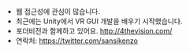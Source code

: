 - 웹 접근성에 관심이 많습니다.
- 최근에는 Unity에서 VR GUI 개발을 배우기 시작했습니다.
- 포더비전과 함께하고 있어요. http://4thevision.com/
- 연락처: https://twitter.com/sansikenzo
